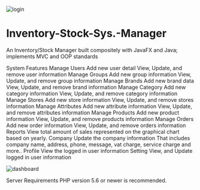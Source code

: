 ![login](https://user-images.githubusercontent.com/100865738/221243923-26a470a3-dfde-4892-a973-3f583ac88e76.png)
# Inventory-Stock-Sys.-Manager
An Inventory/Stock Manager built compositely with JavaFX and Java; implements MVC and OOP standards 

System Features
Manage Users
Add new user detail
View, Update, and remove user information
Manage Groups
Add new group information
View, Update, and remove group information
Manage Brands
Add new brand data
View, Update, and remove brand information
Manage Category
Add new category information
View, Update, and remove category information
Manage Stores
Add new store information
View, Update, and remove stores information
Manage Attributes
Add new attribute information
View, Update, and remove attributes information
Manage Products
Add new product information
View, Update, and remove products information
Manage Orders
Add new order information
View, Update, and remove orders information
Reports
View total amount of sales represented on the graphical chart based on yearly.
Company
Update the company information
That includes company name, address, phone, message, vat charge, service charge and more..
Profile
View the logged in user information
Setting
View, and Update logged in user information

![dashboard](https://user-images.githubusercontent.com/100865738/221244266-3af13e80-b01a-4c96-a42e-11933fd2c1f6.png)

Server Requirements
PHP version 5.6 or newer is recommended.
